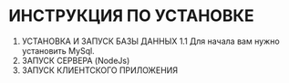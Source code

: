 # ИНСТРУКЦИЯ ПО УСТАНОВКЕ

1. УСТАНОВКА И ЗАПУСК БАЗЫ ДАННЫХ
    1.1 Для начала вам нужно установить MySql.
2. ЗАПУСК СЕРВЕРА (NodeJs)
3. ЗАПУСК КЛИЕНТСКОГО ПРИЛОЖЕНИЯ

